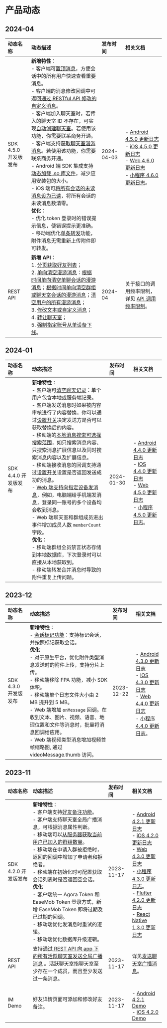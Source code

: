 # 产品动态

## 2024-04

| 动态名称   | 动态描述 | 发布时间       | 相关文档          |
| :----- | :------- | :---------------- | :---------------- |
| SDK 4.5.0 开发版发布  | **新增特性**：<br/> - 客户端可[置顶消息](/document/android/message_pin.html)，方便会话中的所有用户快速查看重要消息。<br/> - 客户端的消息修改回调中可返回[通过 RESTful API 修改的自定义消息](/document/server-side/message_modify_text_custom.html)。<br/> - 客户端加入聊天室时，若传入的聊天室 ID 不存在，可实现[自动创建聊天室](/document/android/room_manage.html#加入聊天室)。若使用该功能，你需要联系商务开通。<br/> - 客户端支持[获取聊天室漫游消息](/document/android/message_retrieve.html#从服务器获取指定会话的消息)。若使用该功能，你需要联系商务开通。<br/> - Android 端 SDK 集成支持[动态加载 .so 库文件](/document/android/quickstart.html#方法三-动态加载-so-库文件)，减少应用安装包的大小。<br/> - iOS 端可[将所有会话的未读消息设为已读](/document/ios/conversation_unread.html#将所有会话的未读消息数清零)，将所有会话的未读消息数清零。<br/>**优化**：<br/> - 优化 token 登录时的错误提示信息，使错误提示更准确。<br/> - 移动端优化[单条转发](/document/android/message_forward.html)功能，附件消息无需重新上传附件即可转发。 |  2024-04-03    |  <br/> - [Android 4.5.0 更新日志](/document/android/releasenote.html#版本-v4-5-0-dev-2024-04-03-开发版)<br/> - [iOS 4.5.0 更新日志](/document/ios/releasenote.html#版本-v4-5-0-dev-2024-04-03-开发版)<br/> - [Web 4.6.0 更新日志](/document/web/releasenote.html#版本-v4-6-0-dev-2024-04-02-开发版)<br/> - [小程序 4.6.0 更新日志](/document/applet/releasenote.html#版本-v4-6-0-dev-2024-04-02-开发版)。|
| REST API |**新增 API**： <br/> 1. [分页获取好友列表](/document/server-side/user_relationship.html#分页获取好友列表)；<br/> 2. [单向清空漫游消息](/document/server-side/message_delete.html)：[根据时间单向清空单聊会话的漫游消息](/document/server-side/message_delete.html#单向清空单聊会话某个时间点及之前的漫游消息)；[根据时间单向清空群组或聊天室会话的漫游消息](/document/server-side/message_delete.html#单向清空群组或聊天室会话某个时间点及之前的漫游消息)；[清空用户的所有漫游消息](/document/server-side/message_delete.html#单向清空指定用户的漫游消息)；<br/> 3. [修改文本或自定义消息](/document/server-side/message_modify_text_custom.html)；<br/> 4. [转让聊天室](/document/server-side/chatroom.html#转让聊天室)；<br/> 5. [强制指定账号从单设备下线](/document/server-side/account_system.html#强制用户从单设备下线)。| 2024-04 | 关于接口的调用频率限制，详见 [API 调用频率限制](/document/server-side/limitationapi.html)。 |

## 2024-01

| 动态名称   | 动态描述 | 发布时间       | 相关文档          |
| :----- | :------- | :---------------- | :---------------- |
| SDK 4.4.0 开发版发布  | **新增特性**：<br/> - 客户端可[清空聊天记录](/document/android/message_delete.html#清空聊天记录)：单个用户包含本地或服务端记录。<br/> - 客户端发送消息时如果被内容审核进行了内容替换，你可以通过[设置开关](/document/android/message_send_receive.html#发送文本消息)决定发送方是否可以获取替换后的内容。<br/> - 移动端的[本地消息搜索可选择搜索范围](/document/android/message_search.html#根据搜索范围搜索当前会话中的消息)，如只搜索消息内容、只搜索消息扩展信息以及同时搜索消息内容以及扩展信息。<br/> - 移动端接收消息的回调支持通过[设置开关](/document/android/message_send_receive.html#接收消息)设置是否返回发送成功的消息。<br/> - [Web 端支持向指定设备发消息](/document/web/multi_device.html#获取当前用户的其他登录设备的登录-id-列表)，例如，电脑端给手机端发消息，登录同一账号的多个设备均会收到消息。<br/> - Web 端聊天室和群组成员进出事件增加成员人数 `memberCount` 字段。<br/>**优化**：<br/> - 移动端群组全员禁言状态存储到本地数据库，下次登录时可以直接从本地获取到。<br/> - 移动端转发合并消息时导致的附件重复上传问题。|  2024-01-30    |  <br/> - [Android 4.4.0 更新日志](/document/android/releasenote.html#版本-v4-4-0-dev-2024-01-30-开发版)<br/> - [iOS 4.4.0 更新日志](/document/ios/releasenote.html#版本-v4-4-0-dev-2024-01-30-开发版)<br/> - [Web 4.5.0 更新日志](/document/web/releasenote.html#版本-v4-5-0-dev-2024-01-30-开发版)<br/> - [小程序 4.5.0 更新日志](/document/applet/releasenote.html#版本-v4-5-0-dev-2024-01-30-开发版)。  |

## 2023-12

| 动态名称   | 动态描述 | 发布时间       | 相关文档          |
| :----- | :------- | :---------------- | :---------------- |
| SDK 4.3.0 开发版发布 | **新增特性**：<br/> - [会话标记功能](/document/android/conversation_mark.html)：支持标记会话，并按照标记获取会话。<br/> **优化**<br/> - 对于原生平台，优化附件类型消息发送时的附件上传，支持分片上传。 <br/> - 移动端移除 FPA 功能，减小 SDK 体积。<br/> - 移动端单个日志文件大小由 2 MB 提升到 5 MB。<br/> - Web 端增加 `onMessage` 回调。在收到文本、图片、视频、语音、地理位置和文件等消息时，批量将消息回调给应用。<br/> - Web 端视频类型消息增加视频首帧缩略图, 通过 videoMessage.thumb 访问。    |  2023-12-22     | <br/> - [Android 4.3.0 更新日志](/document/android/releasenote.html#版本-v4-3-0-dev-2023-12-22-开发版)<br/> - [iOS 4.3.0 更新日志](/document/ios/releasenote.html#版本-v4-3-0-dev-2023-12-22-开发版)<br/> - [Web 4.4.0 更新日志](/document/web/releasenote.html#版本-v4-4-0-dev-2023-12-22-开发版)<br/> - [小程序 4.4.0 更新日志](/document/applet/releasenote.html#版本-v4-4-0-dev-2023-12-22-开发版)。   |

## 2023-11

| 动态名称   | 动态描述 | 发布时间       | 相关文档          |
| :----- | :------- | :---------------- | :---------------- |
| SDK 4.2.0 开发版发布 | **新增特性**：<br/> - 客户端支持[好友备注功能](/document/android/releasenote.html)。<br/> - 客户端支持聊天室全局广播消息，可根据消息属性判断。<br/> - 移动端可以[从服务器获取当前用户已加入的群组数量](/document/android/group_manage.html#查询当前用户已加入的群组数量)。<br/> - 移动端在申请入群被拒绝时，返回的回调中增加了申请者和拒绝者。<br/> - 移动端在初始化时可配置获取会话列表时是否返回空会话。<br/> **优化** <br/> - 客户端统一 Agora Token 和 EaseMob Token 登录方式，新增 EaseMob Token 即将过期及已过期的回调。<br/> - 移动端优化发消息时重试的逻辑。<br/> - 移动端优化数据库升级逻辑。| 2023-11-17  | <br/> - [Android 4.2.1 更新日志](/document/android/releasenote.html#版本-v4-2-1-dev-2023-11-17)<br/> - [iOS 4.2.0 更新日志](/document/ios/releasenote.html#版本-v4-2-0-dev-2023-11-13)<br/> - [Web 4.3.0 更新日志](/document/web/releasenote.html#版本-v4-3-0-dev-2023-11-17)<br/> - [小程序 4.3.0 更新日志](/document/applet/releasenote.html#版本-v4-3-0-dev-2023-11-17)。<br/> - [Flutter 4.2.0 更新日志](/document/flutter/releasenote.html#_4-2-0-2024-1-4)<br/> - [React Native 1.3.0 更新日志](/document/react-native/releasenote.html#版本-v1-3-0-2024-1-4)  |
| REST API    | 支持[通过 REST API 向 app 下的所有活跃聊天室发送全局广播消息](/document/server-side/message_chatroom.html#发送聊天室全局广播消息) 。活跃聊天室指聊天室至少存在一个成员，而且至少发送过一条消息。| 2023-11-17  | 详见[发送聊天室广播消息](/document/server-side/message_chatroom.html#发送聊天室全局广播消息)。  |
| IM Demo   | 好友详情页面可添加和修改好友备注。 | 2023-11-17       | <br/> - [Android 4.2.1 Demo](https://www.easemob.com/download/demo) <br/> - [iOS 4.2.0 Demo](https://www.easemob.com/download/demo)        |

